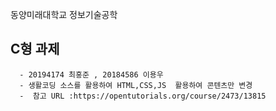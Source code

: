   
동양미래대학교 정보기술공학 

## C형 과제 
      - 20194174 최홍준 , 20184586 이용우
      - 생활코딩 소스를 활용하여 HTML,CSS,JS  활용하여 콘텐츠만 변경
      -  참고 URL :https://opentutorials.org/course/2473/13815
